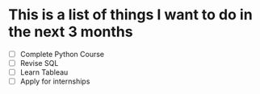 # This is a list of things I want to do in the next 3 months
- [ ] Complete Python Course
- [ ] Revise SQL
- [ ] Learn Tableau
- [ ] Apply for internships

